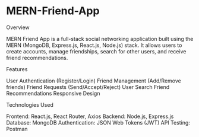 # MERN-Friend-App
Overview

MERN Friend App is a full-stack social networking application built using the MERN (MongoDB, Express.js, React.js, Node.js) stack. It allows users to create accounts, manage friendships, search for other users, and receive friend recommendations.

Features

User Authentication (Register/Login)
Friend Management (Add/Remove friends)
Friend Requests (Send/Accept/Reject)
User Search
Friend Recommendations
Responsive Design

Technologies Used

Frontend: React.js, React Router, Axios
Backend: Node.js, Express.js
Database: MongoDB
Authentication: JSON Web Tokens (JWT)
API Testing: Postman
